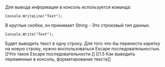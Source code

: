 Для вывода информации в консоль используется команда:
```Csharp
Console.WriteLine("Text");
```
В круглые скобки, он принимает String - Это строковый тип данных.
```Csharp
Console.Write("Text");
```
Будет выводить текст в одну строку. Для того что-бы перенести каретку на новую строку, нужно воспользоваться Escape последовательностью.
[[Что такое Escape последовательности.]]
[[1.5 Как выводить переменные в консоль, форматирование текста]]